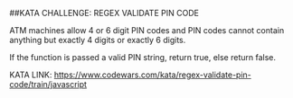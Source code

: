 ##KATA CHALLENGE: REGEX VALIDATE PIN CODE

ATM machines allow 4 or 6 digit PIN codes and PIN codes cannot contain anything but exactly 4 digits or exactly 6 digits.

If the function is passed a valid PIN string, return true, else return false.

KATA LINK: https://www.codewars.com/kata/regex-validate-pin-code/train/javascript